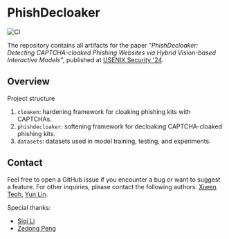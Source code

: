 # PhishDecloaker

![CI](https://github.com/<用户名>/<仓库名>/actions/workflows/ci.yml/badge.svg)

The repository contains all artifacts for the paper _"PhishDecloaker: Detecting CAPTCHA-cloaked Phishing Websites via Hybrid
Vision-based Interactive Models"_, published at [USENIX Security '24](https://www.usenix.org/conference/usenixsecurity24/).

## Overview

Project structure
1. `cloaken`: hardening framework for cloaking phishing kits with CAPTCHAs.
2. `phishdecloaker`: softening framework for decloaking CAPTCHA-cloaked phishing kits.
3. `datasets`: datasets used in model training, testing, and experiments.

## Contact

Feel free to open a GitHub issue if you encounter a bug or want to suggest a feature. For other inquiries, please contact the following authors: [Xiwen Teoh](https://xiwen.me), [Yun Lin](http://linyun.info).

Special thanks:
- [Siqi Li](https://github.com/siqirua)
- [Zedong Peng](https://github.com/zedong-peng)